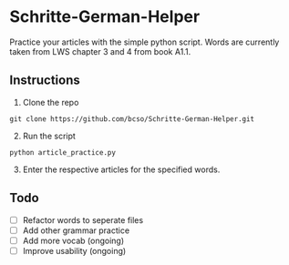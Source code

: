 # Schritte-German-Helper
Practice your articles with the simple python script. Words are currently taken from LWS chapter 3 and 4 from book A1.1.

## Instructions

1. Clone the repo

```git clone https://github.com/bcso/Schritte-German-Helper.git```

2. Run the script

```python article_practice.py```

3. Enter the respective articles for the specified words.

## Todo

- [ ] Refactor words to seperate files
- [ ] Add other grammar practice
- [ ] Add more vocab (ongoing)
- [ ] Improve usability (ongoing)